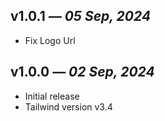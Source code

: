 ## v1.0.1 _— 05 Sep, 2024_

- Fix Logo Url

## v1.0.0 _— 02 Sep, 2024_

- Initial release
- Tailwind version v3.4
